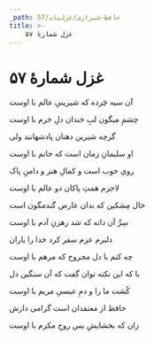 ```yaml
---
_path: حافظ-شیرازی/غزلیات/57
title: >-
    غزل شمارهٔ ۵۷
---
```

# غزل شمارهٔ ۵۷

<div class="b" id="bn1"><div class="m1"><p>آن سیه چَرده که شیرینیِ عالم با اوست</p></div>
<div class="m2"><p>چشمِ میگون لبِ خندان دلِ خرم با اوست</p></div></div>
<div class="b" id="bn2"><div class="m1"><p>گرچه شیرین دهنان پادشهانند ولی</p></div>
<div class="m2"><p>او سلیمانِ زمان است که خاتم با اوست</p></div></div>
<div class="b" id="bn3"><div class="m1"><p>رویِ خوب است و کمالِ هنر و دامنِ پاک</p></div>
<div class="m2"><p>لاجرم همتِ پاکان دو عالم با اوست</p></div></div>
<div class="b" id="bn4"><div class="m1"><p>خال مِشکین که بدان عارض گندمگون است</p></div>
<div class="m2"><p>سِرِّ آن دانه که شد رهزنِ آدم با اوست</p></div></div>
<div class="b" id="bn5"><div class="m1"><p>دلبرم عزم سفر کرد خدا را یاران</p></div>
<div class="m2"><p>چه کنم با دل مجروح که مرهم با اوست</p></div></div>
<div class="b" id="bn6"><div class="m1"><p>با که این نکته توان گفت که آن سنگین دل</p></div>
<div class="m2"><p>کُشت ما را و دمِ عیسیِ مریم با اوست</p></div></div>
<div class="b" id="bn7"><div class="m1"><p>حافظ از معتقدان است گرامی دارش</p></div>
<div class="m2"><p>زان که بخشایشِ بس روحِ مکرم با اوست</p></div></div>

